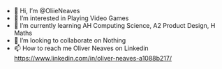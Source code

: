 - 👋 Hi, I’m @OliieNeaves
- 👀 I’m interested in Playing Video Games
- 🌱 I’m currently learning AH Computing Science, A2 Product Design, H Maths
- 💞️ I’m looking to collaborate on Nothing
- 📫 How to reach me Oliver Neaves on Linkedin https://www.linkedin.com/in/oliver-neaves-a1088b217/

<!---
OliieNeaves/OliieNeaves is a ✨ special ✨ repository because its `README.md` (this file) appears on your GitHub profile.
You can click the Preview link to take a look at your changes.
--->
